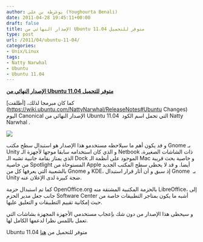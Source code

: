 ```yaml
---
author: يوغرطة بن علي (Youghourta Benali)
date: 2011-04-28 19:45:11+00:00
draft: false
title: الإصدار النهائي من Ubuntu 11.04 متوفر للتحميل
type: post
url: /2011/04/ubuntu-11-04/
categories:
- Unix/Linux
tags:
- Natty Narwhal
- Ubuntu
- Ubuntu 11.04
---
```


[**الإصدار النهائي من Ubuntu 11.04 متوفر للتحميل**](https://www.it-scoop.com/2011/04/ubuntu-11-04/)




كما كان مبرمجا لذلك، [أطلقت](https://wiki.ubuntu.com/NattyNarwhal/ReleaseNotes#Ubuntu Changes) اليوم Canonical الإصدار النهائي من Ubuntu 11.04  التي تحمل اسم الكود Natty Narwhal .




[![](http://www.ubuntu.com/sites/www.ubuntu.com/files/active/images/home-main.png )
](https://www.it-scoop.com/2011/04/ubuntu-11-04/)




و قد يكون أهم ما سيلاحظه مستخدمو هذا الإصدار هو استبدال سطح مكتب Gnome بـ Unity و الذي كان استخدامه سابقا موجها لأجهزة الـ Netbook ذات الشاشات الصغيرة، الذي يمتاز بقامة جانبية تشبه الـ Dock الموجود على أنظمة الـ Mac و خاصية بحث قريبة من خاصية Spotlight المستوحاة من Apple أيضا. و قد لا يحظى سطح المكتب الجديد بالشعبية التي يعرفها كل من Gnome و KDE، إذ سبق و أن أثار قرار استبدال Gnome  بـ Unity ضجة كبيرة لدى الإعلان عنه.




كما تم استبدال حزمة OpenOffice.org بالحزمة المكتبية المشتقة منه LibreOffice، إلى جانب جعل مدير الحزم Software Center أشبه ما يكون بمتاجر التطبيقات خاصة من حيث إمكانية تقييم التطبيقات و التعليق عليها.




و سيحظى هذا الإصدار من دون شك بإعجاب مستخدمي الأجهزة المجهزة بشاشات التي تعمل باللمس نظرا لدعمها الكامل لها.




Ubuntu 11.04 متوفر للتحميل من [هنا](http://www.ubuntu.com/download)







